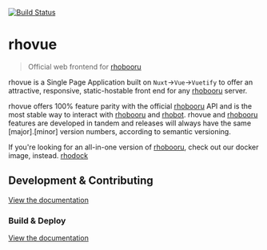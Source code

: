 [![Build Status](https://img.shields.io/endpoint.svg?url=https%3A%2F%2Factions-badge.atrox.dev%2Frhobooru%2Frhovue%2Fbadge%3Fref%3Dmaster&style=flat)](https://actions-badge.atrox.dev/rhobooru/rhovue/goto?ref=master)

# rhovue

> Official web frontend for [rhobooru](https://github/com/rhobooru/rhobooru)

rhovue is a Single Page Application built on `Nuxt`->`Vue`->`Vuetify` to offer an attractive, responsive, static-hostable front end for any [rhobooru](https://github/com/rhobooru/rhobooru) server.

rhovue offers 100% feature parity with the official [rhobooru](https://github/com/rhobooru/rhobooru) API and is the most stable way to interact with [rhobooru](https://github/com/rhobooru/rhobooru) and [rhobot](https://github/com/rhobooru/rhobot). rhovue and [rhobooru](https://github/com/rhobooru/rhobooru) features are developed in tandem and releases will always have the same [major].[minor] version numbers, according to semantic versioning.

If you're looking for an all-in-one version of [rhobooru](https://github/com/rhobooru/rhobooru), check out our docker image, instead. [rhodock](https://github.com/rhobooru/rhodock)

## Development & Contributing

[View the documentation](https://github.com/rhobooru/rhovue/wiki/Development-&-Contributing)

### Build & Deploy

[View the documentation](https://github.com/rhobooru/rhovue/wiki/Deployment)
